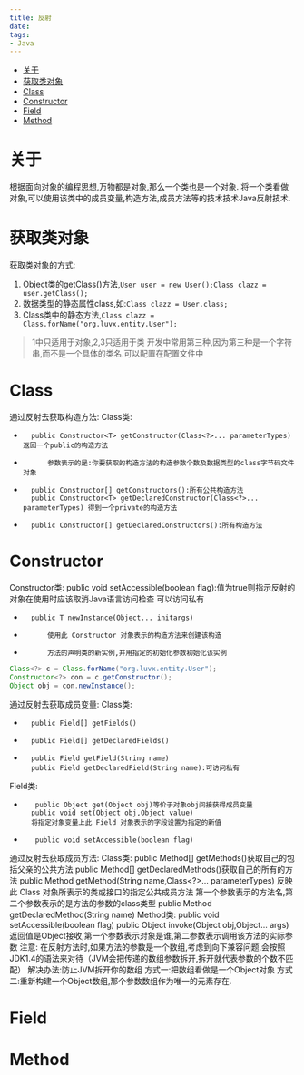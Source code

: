 ```yaml
---
title: 反射
date:
tags:
- Java
---
```


<!-- TOC -->

- [关于](#关于)
- [获取类对象](#获取类对象)
- [Class](#class)
- [Constructor](#constructor)
- [Field](#field)
- [Method](#method)

<!-- /TOC -->

# 关于

根据面向对象的编程思想,万物都是对象,那么一个类也是一个对象.
将一个类看做对象,可以使用该类中的成员变量,构造方法,成员方法等的技术技术Java反射技术.

# 获取类对象

获取类对象的方式:

1. Object类的getClass()方法,`User user = new User();Class clazz = user.getClass();`
2. 数据类型的静态属性class,如:`Class clazz = User.class;`
3. Class类中的静态方法,`Class clazz = Class.forName("org.luvx.entity.User");`

> 1中只适用于对象,2,3只适用于类
> 开发中常用第三种,因为第三种是一个字符串,而不是一个具体的类名.可以配置在配置文件中

# Class

通过反射去获取构造方法:
Class类:
* 		public Constructor<T> getConstructor(Class<?>... parameterTypes)  返回一个public的构造方法
* 			参数表示的是:你要获取的构造方法的构造参数个数及数据类型的class字节码文件对象
* 		public Constructor[] getConstructors():所有公共构造方法
        public Constructor<T> getDeclaredConstructor(Class<?>... parameterTypes) 得到一个private的构造方法
* 		public Constructor[] getDeclaredConstructors():所有构造方法

# Constructor

Constructor类:
        public void setAccessible(boolean flag):值为true则指示反射的对象在使用时应该取消Java语言访问检查
                                可以访问私有
* 		public T newInstance(Object... initargs)
*			使用此 Constructor 对象表示的构造方法来创建该构造
*			方法的声明类的新实例,并用指定的初始化参数初始化该实例

```Java
Class<?> c = Class.forName("org.luvx.entity.User");
Constructor<?> con = c.getConstructor();
Object obj = con.newInstance();
```


通过反射去获取成员变量:
Class类:
* 		public Field[] getFields()
* 		public Field[] getDeclaredFields()
* 		public Field getField(String name)
        public Field getDeclaredField(String name):可访问私有
Field类:

* 		 public Object get(Object obj)等价于对象obj间接获得成员变量
        public void set(Object obj,Object value)
        将指定对象变量上此 Field 对象表示的字段设置为指定的新值
* 		 public void setAccessible(boolean flag)

通过反射去获取成员方法:
Class类:
        public Method[] getMethods()获取自己的包括父亲的公共方法
        public Method[] getDeclaredMethods()获取自己的所有的方法
        public Method getMethod(String name,Class<?>... parameterTypes)
                反映此 Class 对象所表示的类或接口的指定公共成员方法
                第一个参数表示的方法名,第二个参数表示的是方法的参数的class类型
        public Method getDeclaredMethod(String name)
Method类:
        public void setAccessible(boolean flag)
        public Object invoke(Object obj,Object... args)
                    返回值是Object接收,第一个参数表示对象是谁,第二参数表示调用该方法的实际参数
注意:
在反射方法时,如果方法的参数是一个数组,考虑到向下兼容问题,会按照JDK1.4的语法来对待（JVM会把传递的数组参数拆开,拆开就代表参数的个数不匹配）
解决办法:防止JVM拆开你的数组
    方式一:把数组看做是一个Object对象
方式二:重新构建一个Object数组,那个参数数组作为唯一的元素存在.

# Field

# Method